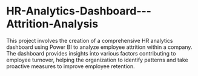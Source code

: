 # HR-Analytics-Dashboard---Attrition-Analysis
This project involves the creation of a comprehensive HR analytics dashboard using Power BI to analyze employee attrition within a company. The dashboard provides insights into various factors contributing to employee turnover, helping the organization to identify patterns and take proactive measures to improve employee retention.
